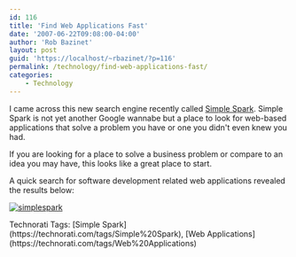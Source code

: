 ```yaml
---
id: 116
title: 'Find Web Applications Fast'
date: '2007-06-22T09:08:00-04:00'
author: 'Rob Bazinet'
layout: post
guid: 'https://localhost/~rbazinet/?p=116'
permalink: /technology/find-web-applications-fast/
categories:
    - Technology
---
```


I came across this new search engine recently called [Simple Spark](https://simplespark.com/). Simple Spark is not yet another Google wannabe but a place to look for web-based applications that solve a problem you have or one you didn't even knew you had.

If you are looking for a place to solve a business problem or compare to an idea you may have, this looks like a great place to start.

A quick search for software development related web applications revealed the results below:

[![simplespark](https://rbazinet.files.wordpress.com/2007/06/simplespark.jpg)](https://simplespark.com/catalog/development/)

<div class="wlWriterSmartContent" style="display:inline;float:none;margin:0;padding:0;">Technorati Tags: [Simple Spark](https://technorati.com/tags/Simple%20Spark), [Web Applications](https://technorati.com/tags/Web%20Applications)</div>